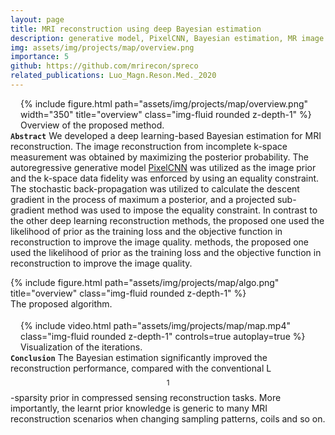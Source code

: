 ```yaml
---
layout: page
title: MRI reconstruction using deep Bayesian estimation
description: generative model, PixelCNN, Bayesian estimation, MR image reconstruction, optimization
img: assets/img/projects/map/overview.png
importance: 5
github: https://github.com/mrirecon/spreco
related_publications: Luo_Magn.Reson.Med._2020
---
```


<div style="float: right; margin-left: 1rem; margin-bottom: 0rem">
{% include figure.html path="assets/img/projects/map/overview.png" width="350" title="overview" class="img-fluid rounded z-depth-1" %}
<div class="caption_post">
    Overview of the proposed method.
</div>
</div>

**`Abstract`** We developed a deep learning-based Bayesian estimation for MRI
reconstruction. The image reconstruction from
incomplete k-space measurement was obtained by maximizing the posterior probability.
The autoregressive generative model [PixelCNN](https://arxiv.org/abs/1701.05517) was utilized as the image prior
and the k-space data fidelity was enforced by using an equality constraint.
The stochastic back-propagation was utilized to calculate the descent gradient in the
process of maximum a posterior, and a projected sub-gradient method was used to
impose the equality constraint. In contrast to the other deep learning reconstruction
methods, the proposed one used the likelihood of prior as the training loss and the
objective function in reconstruction to improve the image quality.
methods, the proposed one used the likelihood of prior as the training loss and the
objective function in reconstruction to improve the image quality.



<div class="col-sm mt-3 mt-md-0">
{% include figure.html path="assets/img/projects/map/algo.png" title="overview" class="img-fluid rounded z-depth-1" %}
<div class="caption_post" style="margin-bottom: 1.15rem">
    The proposed algorithm.
</div>
</div>



<div style="float: right; margin-left: 1rem; margin-bottom: 0rem">
{% include video.html path="assets/img/projects/map/map.mp4" class="img-fluid rounded z-depth-1" controls=true autoplay=true %}
<div class="caption_post">
    Visualization of the iterations.
</div>
</div>



**`Conclusion`** The Bayesian estimation significantly improved the reconstruction
performance, compared with the conventional L$$^1$$-sparsity prior
in compressed sensing reconstruction tasks. More importantly, the
learnt prior knowledge is generic to many MRI reconstruction scenarios
when changing sampling patterns, coils and so on.